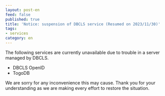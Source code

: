 ```yaml
---
layout: post-en
feed: false
published: true
title: 'Notice: suspension of DBCLS service (Resumed on 2023/11/30)'
tags:
- services
category: en
---
```

The following services are currently unavailable due to trouble in a server managed by DBCLS.
 - DBCLS OpenID
 - TogoDB
   
We are sorry for any inconvenience this may cause. Thank you for your understanding as we are making every effort to restore the situation.
